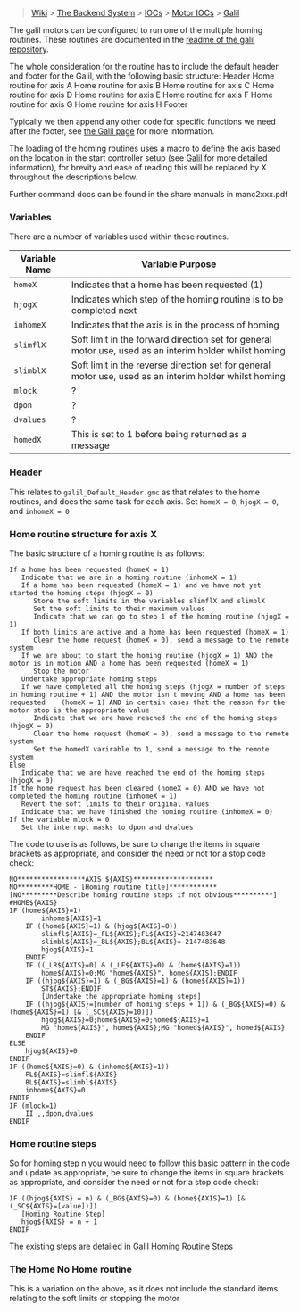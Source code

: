 > [Wiki](Home) > [The Backend System](The-Backend-System) > [IOCs](IOCs) > [Motor IOCs](Motor-IOCs) > [Galil](Galil)

The galil motors can be configured to run one of the multiple homing routines. These routines are documented in the [readme of the galil repository](https://github.com/ISISComputingGroup/EPICS-galil/tree/master/GalilSup/Db).

The whole consideration for the routine has to include the default header and footer for the Galil, with the following basic structure:
Header
Home routine for axis A
Home routine for axis B
Home routine for axis C
Home routine for axis D
Home routine for axis E
Home routine for axis F
Home routine for axis G
Home routine for axis H
Footer

Typically we then append any other code for specific functions we need after the footer, see [the Galil page](Galil) for more information.

The loading of the homing routines uses a macro to define the axis based on the location in the start controller setup (see [Galil](Galil) for more detailed information), for brevity and ease of reading this will be replaced by X throughout the descriptions below. 

Further command docs can be found in the share manuals in manc2xxx.pdf

### Variables

There are a number of variables used within these routines.


| Variable Name | Variable Purpose |
| --- | --- |
| `homeX` | Indicates that a home has been requested (1) |
| `hjogX` | Indicates which step of the homing routine is to be completed next |
| `inhomeX` | Indicates that the axis is in the process of homing | 
| `slimflX` | Soft limit in the forward direction set for general motor use, used as an interim holder whilst homing |
| `slimblX` | Soft limit in the reverse direction set for general motor use, used as an interim holder whilst homing |
| `mlock` | ? |
| `dpon` | ? |
| `dvalues` | ? |
| `homedX` | This is set to 1 before being returned as a message |


### Header

This relates to `galil_Default_Header.gmc` as that relates to the home routines, and does the same task for each axis.
Set `homeX = 0`, `hjogX = 0`, and `inhomeX = 0`

### Home routine structure for axis X

The basic structure of a homing routine is as follows:

```
If a home has been requested (homeX = 1)
   Indicate that we are in a homing routine (inhomeX = 1)
   If a home has been requested (homeX = 1) and we have not yet started the homing steps (hjogX = 0)
      Store the soft limits in the variables slimflX and slimblX
      Set the soft limits to their maximum values
      Indicate that we can go to step 1 of the homing routine (hjogX = 1)
   If both limits are active and a home has been requested (homeX = 1)
      Clear the home request (homeX = 0), send a message to the remote system
   If we are about to start the homing routine (hjogX = 1) AND the motor is in motion AND a home has been requested (homeX = 1)
      Stop the motor
   Undertake appropriate homing steps
   If we have completed all the homing steps (hjogX = number of steps in homing routine + 1) AND the motor isn't moving AND a home has been requested    (homeX = 1) AND in certain cases that the reason for the motor stop is the appropriate value
      Indicate that we are have reached the end of the homing steps (hjogX = 0)
      Clear the home request (homeX = 0), send a message to the remote system
      Set the homedX varirable to 1, send a message to the remote system
Else
   Indicate that we are have reached the end of the homing steps (hjogX = 0)
If the home request has been cleared (homeX = 0) AND we have not completed the homing routine (inhomeX = 1)
   Revert the soft limits to their original values
   Indicate that we have finished the homing routine (inhomeX = 0)
If the variable mlock = 0
   Set the interrupt masks to dpon and dvalues
```

The code to use is as follows, be sure to change the items in square brackets as appropriate, and consider the need or not for a stop code check:
```
NO*****************AXIS ${AXIS}********************
NO*********HOME - [Homing routine title]************
[NO*********Describe homing routine steps if not obvious**********]
#HOME${AXIS}
IF (home${AXIS}=1)
        inhome${AXIS}=1
	IF ((home${AXIS}=1) & (hjog${AXIS}=0))
	    slimfl${AXIS}=_FL${AXIS};FL${AXIS}=2147483647
		slimbl${AXIS}=_BL${AXIS};BL${AXIS}=-2147483648
		hjog${AXIS}=1
	ENDIF
	IF ((_LR${AXIS}=0) & (_LF${AXIS}=0) & (home${AXIS}=1))
		home${AXIS}=0;MG "home${AXIS}", home${AXIS};ENDIF
	IF ((hjog${AXIS}=1) & (_BG${AXIS}=1) & (home${AXIS}=1))
		ST${AXIS};ENDIF
        [Undertake the appropriate homing steps]
	IF ((hjog${AXIS}=[number of homing steps + 1]) & (_BG${AXIS}=0) & (home${AXIS}=1) [& (_SC${AXIS}=10)])
		hjog${AXIS}=0;home${AXIS}=0;homed${AXIS}=1
		MG "home${AXIS}", home${AXIS};MG "homed${AXIS}", homed${AXIS}
	ENDIF
ELSE
	hjog${AXIS}=0
ENDIF
IF ((home${AXIS}=0) & (inhome${AXIS}=1))
    FL${AXIS}=slimfl${AXIS}
	BL${AXIS}=slimbl${AXIS}
	inhome${AXIS}=0
ENDIF
IF (mlock=1)
	II ,,dpon,dvalues
ENDIF
```

### Home routine steps

So for homing step n you would need to follow this basic pattern in the code and update as appropriate, be sure to change the items in square brackets as appropriate, and consider the need or not for a stop code check:

```
IF ((hjog${AXIS} = n) & (_BG${AXIS}=0) & (home${AXIS}=1) [& (_SC${AXIS}=[value])])
   [Homing Routine Step]
   hjog${AXIS} = n + 1
ENDIF
```

The existing steps are detailed in [Galil Homing Routine Steps](Galil-Homing-Routine-Steps)

### The Home No Home routine

This is a variation on the above, as it does not include the standard items relating to the soft limits or stopping the motor